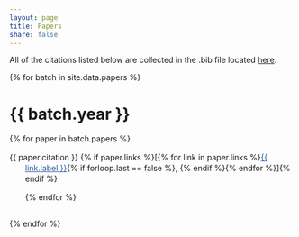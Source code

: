 ```yaml
---
layout: page
title: Papers
share: false
---
```


All of the citations listed below are collected in the .bib file located [here](aaronstevenwhite.bib).

{% for batch in site.data.papers %}

  <h1>{{ batch.year }}</h1>

  <div class="csl-bib-body" style="line-height: 1.35; margin-left: 2em; margin-top: 1em; margin-bottom: 2em; text-indent:-2em;">

  {% for paper in batch.papers %}
      <div class="csl-entry" style="margin-bottom: 1em;">{{ paper.citation }}
      {% if paper.links %}[{% for link in paper.links %}<a href="{{ link.href }}" style="color: #2B599E;">{{ link.label }}</a>{% if forloop.last == false %}, {% endif %}{% endfor %}]{% endif %}</div>
  {% endfor %}
  
  </div>
{% endfor %}